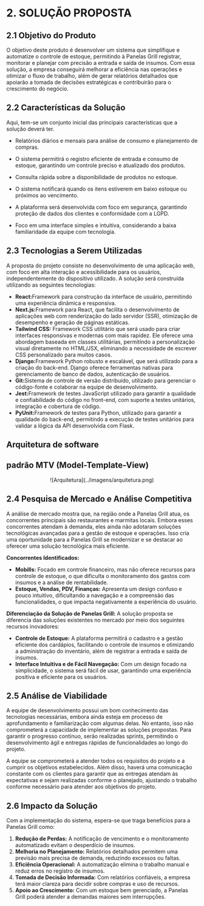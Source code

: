# **2. SOLUÇÃO PROPOSTA**

## **2.1 Objetivo do Produto**

<p>O objetivo deste produto é desenvolver um sistema que simplifique e automatize o controle de estoque, permitindo à Panelas Grill registrar, monitorar e planejar com precisão a entrada e saída de insumos. Com essa solução, a empresa conseguirá melhorar a eficiência nas operações e otimizar o fluxo de trabalho, além de gerar relatórios detalhados que apoiarão a tomada de decisões estratégicas e contribuirão para o crescimento do negócio.</p>

## **2.2 Características da Solução**

<p>Aqui, tem-se um conjunto inicial das principais características que a solução deverá ter.</p>

- <p>Relatórios diários e mensais para análise de consumo e planejamento de compras.</p>
- <p>O sistema permitirá o registro eficiente de entrada e consumo de estoque, garantindo um controle preciso e atualizado dos produtos.</p>
- <P>Consulta rápida sobre a disponibilidade de produtos no estoque.</p>
- <P>O sistema notificará quando os itens estiverem em baixo estoque ou próximos ao vencimento.
- <p>A plataforma será desenvolvida com foco em segurança, garantindo proteção de dados dos clientes e conformidade com a LGPD.</p>
- <p>Foco em uma interface simples e intuitiva, considerando a baixa familiaridade da equipe com tecnologia.</p>

## **2.3 Tecnologias a Serem Utilizadas**

<p>A proposta do projeto consiste no desenvolvimento de uma aplicação web, com foco em alta interação e acessibilidade para os usuários, independentemente do dispositivo utilizado. A solução será construída utilizando as seguintes tecnologias:</p>
<ul>
    <li><strong>React:</strong>Framework para construção da interface de usuário, permitindo uma experiência dinâmica e responsiva.</li>
    <li><strong>Next.js:</strong>Framework para React, que facilita o desenvolvimento de aplicações web com renderização do lado servidor (SSR), otimização de desempenho e geração de páginas estáticas.</li>
    <li><strong>Tailwind CSS:</strong> Framework CSS utilitário que será usado para criar interfaces responsivas e modernas com mais rapidez. Ele oferece uma abordagem baseada em classes utilitárias, permitindo a personalização visual diretamente no HTML/JSX, eliminando a necessidade de escrever CSS personalizado para muitos casos.</li>    
    <li><strong>Django:</strong>Framework Python robusto e escalável, que será utilizado para a criação do back-end. Django oferece ferramentas nativas para gerenciamento de banco de dados, autenticação de usuários.</li>
    <li><strong>Git:</strong>Sistema de controle de versão distribuído, utilizado para gerenciar o código-fonte e colaborar na equipe de desenvolvimento.</li>
    <li><strong>Jest:</strong>Framework de testes JavaScript utilizado para garantir a qualidade e confiabilidade do código no front-end, com suporte a testes unitários, integração e cobertura de código.</li>
    <li><strong>PyUnit:</strong>Framework de testes para Python, utilizado para garantir a qualidade do back-end, permitindo a execução de testes unitários para validar a lógica da API desenvolvida com Flask.</li>
</ul>

## **Arquitetura de software**

## **padrão MTV (Model-Template-View)**
<center>
  ![Arquitetura](../imagens/arquitetura.png)
</center>

## **2.4 Pesquisa de Mercado e Análise Competitiva**

<p>A análise de mercado mostra que, na região onde a Panelas Grill atua, os concorrentes principais são restaurantes e marmitas locais. Embora esses concorrentes atendam à demanda, eles ainda não adotaram soluções tecnológicas avançadas para a gestão de estoque e operações. Isso cria uma oportunidade para a Panelas Grill se modernizar e se destacar ao oferecer uma solução tecnológica mais eficiente.</p>

<p><strong>Concorrentes Identificados:</strong></p>
<ul>
    <li><strong>Mobills:</strong> Focado em controle financeiro, mas não oferece recursos para controle de estoque, o que dificulta o monitoramento dos gastos com insumos e a análise de rentabilidade.</li>
    <li><strong>Estoque, Vendas, PDV, Finanças:</strong> Apresenta um design confuso e pouco intuitivo, dificultando a navegação e a compreensão das funcionalidades, o que impacta negativamente a experiência do usuário.</li>
</ul>

<p><strong>Diferenciação da Solução de Panelas Grill:</strong> A solução proposta se diferencia das soluções existentes no mercado por meio dos seguintes recursos inovadores:</p>

<ul>
    <li><strong>Controle de Estoque:</strong> A plataforma permitirá o cadastro e a gestão eficiente dos cardápios, facilitando o controle de insumos e otimizando a administração do inventário, além de registrar a entrada e saída de insumos.</li>
    <li><strong>Interface Intuitiva e de Fácil Navegação:</strong> Com um design focado na simplicidade, o sistema será fácil de usar, garantindo uma experiência positiva e eficiente para os usuários.</li>
</ul>

## **2.5 Análise de Viabilidade**

<p>A equipe de desenvolvimento possui um bom conhecimento das tecnologias necessárias, embora ainda esteja em processo de aprofundamento e familiarização com algumas delas. No entanto, isso não comprometerá a capacidade de implementar as soluções propostas. Para garantir o progresso contínuo, serão realizadas sprints, permitindo o desenvolvimento ágil e entregas rápidas de funcionalidades ao longo do projeto.</p>

<p>A equipe se comprometerá a atender todos os requisitos do projeto e a cumprir os objetivos estabelecidos. Além disso, haverá uma comunicação constante com os clientes para garantir que as entregas atendam às expectativas e sejam realizadas conforme o planejado, ajustando o trabalho conforme necessário para atender aos objetivos do projeto.</p>

## **2.6 Impacto da Solução**

<p>Com a implementação do sistema, espera-se que traga benefícios para a Panelas Grill como:</p>

<ol>
    <li><strong>Redução de Perdas:</strong> A notificação de vencimento e o monitoramento automatizado evitam o desperdício de insumos.</li>
    <li><strong>Melhoria no Planejamento:</strong> Relatórios detalhados permitem uma previsão mais precisa de demanda, reduzindo excessos ou faltas.</li>
    <li><strong>Eficiência Operacional:</strong>  A automatização elimina o trabalho manual e reduz erros no registro de insumos.</li>
    <li><strong>Tomada de Decisão Informada:</strong> Com relatórios confiáveis, a empresa terá maior clareza para decidir sobre compras e uso de recursos.</li>
    <li><strong>Apoio ao Crescimento:</strong> Com um estoque bem gerenciado, a Panelas Grill poderá atender a demandas maiores sem interrupções.</li>    
</ol>
